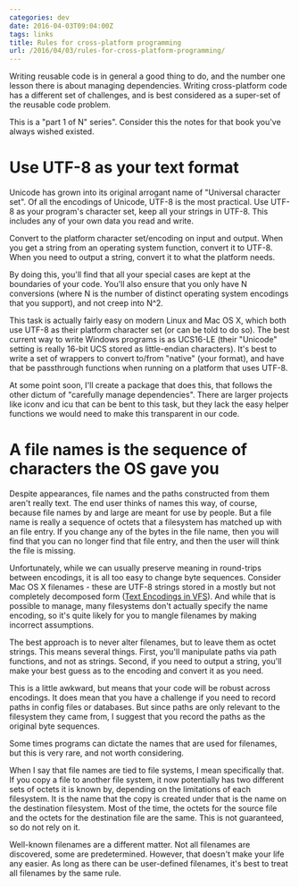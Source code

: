 ```yaml
---
categories: dev
date: 2016-04-03T09:04:00Z
tags: links
title: Rules for cross-platform programming
url: /2016/04/03/rules-for-cross-platform-programming/
---
```


Writing reusable code is in general a good thing to do, and the number one lesson there is about
managing dependencies. Writing cross-platform code has a different set of challenges, and is best
considered as a super-set of the reusable code problem.

This is a "part 1 of N" series". Consider this the notes for that book you've always wished existed.

# Use UTF-8 as your text format

Unicode has grown into its original arrogant name of "Universal character set". Of all the encodings
of Unicode, UTF-8 is the most practical. Use UTF-8 as your program's character set, keep all your
strings in UTF-8. This includes any of your own data you read and write.

Convert to the platform character set/encoding on input and output. When you get a string from an
operating system function, convert it to UTF-8. When you need to output a string, convert it to
what the platform needs.

By doing this, you'll find that all your special cases are kept at the boundaries of your code. You'll
also ensure that you only have N conversions (where N is the number of distinct operating system
encodings that you support), and not creep into N^2.

This task is actually fairly easy on modern Linux and Mac OS X, which both use UTF-8 as their
platform character set (or can be told to do so). The best current way to write Windows programs is
as UCS16-LE (their "Unicode" setting is really 16-bit UCS stored as little-endian characters). It's
best to write a set of wrappers to convert to/from "native" (your format), and have that be passthrough
functions when running on a platform that uses UTF-8.

At some point soon, I'll create a package that does this, that follows the other dictum of "carefully
manage dependencies". There are larger projects like iconv and icu that can be bent to this task, but
they lack the easy helper functions we would need to make this transparent in our code.

# A file names is the sequence of characters the OS gave you

Despite appearances, file names and the paths constructed from them aren't really text. The end
user thinks of names this way, of course, because file names by and large are meant for use by
people. But a file name is really a sequence of octets that a filesystem has matched up with
an file entry. If you change any of the bytes in the file name, then you will find that you can no longer
find that file entry, and then the user will think the file is missing.

Unfortunately, while we can usually preserve meaning in round-trips between encodings, it is all too easy
to change byte sequences. Consider Mac OS X filenames - these are UTF-8 strings stored in a mostly but
not completely decomposed form ([Text Encodings in VFS](https://developer.apple.com/library/mac/qa/qa1173/_index.html)).
And while that is possible to manage, many filesystems don't actually specify the name encoding, so it's
quite likely for you to mangle filenames by making incorrect assumptions.

The best approach is to never alter filenames, but to leave them as octet strings. This means several
things. First, you'll manipulate paths via path functions, and not as strings. Second, if you need to
output a string, you'll make your best guess as to the encoding and convert it as you need.

This is a little awkward, but means that your code will be robust across encodings. It does mean that you
have a challenge if you need to record paths in config files or databases. But since paths are only relevant
to the filesystem they came from, I suggest that you record the paths as the original byte sequences.

Some times programs can dictate the names that are used for filenames, but this is very rare, and not worth
considering.

When I say that file names are tied to file systems, I mean specifically that. If you copy a file to another
file system, it now potentially has two different sets of octets it is known by, depending on the limitations
of each filesystem. It is the name that the copy is created under that is the name on the destination
filesystem. Most of the time, the octets for the source file and the octets for the destination file are
the same. This is not guaranteed, so do not rely on it.

Well-known filenames are a different matter. Not all filenames are discovered, some are predetermined. However,
that doesn't make your life any easier. As long as there can be user-defined filenames, it's best to treat
all filenames by the same rule.
